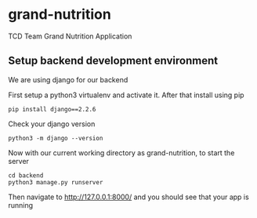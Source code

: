 # grand-nutrition
TCD Team Grand Nutrition Application


## Setup backend development environment

We are using django for our backend

First setup a python3 virtualenv and activate it. After that install using pip
```
pip install django==2.2.6
```

Check your django version
```
python3 -m django --version
```

Now with our current working directory as grand-nutrition, to start the server
```
cd backend
python3 manage.py runserver
```

Then navigate to http://127.0.0.1:8000/ and you should see that your app is running
